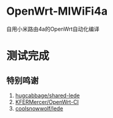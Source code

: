# OpenWrt-MIWiFi4a
自用小米路由4a的OpenWrt自动化编译
# 测试完成
## 特别鸣谢

1. [hugcabbage/shared-lede](https://github.com/hugcabbage/shared-lede)
2. [KFERMercer/OpenWrt-CI](https://github.com/KFERMercer/OpenWrt-CI)
3. [coolsnowwolf/lede](https://github.com/coolsnowwolf/lede)
